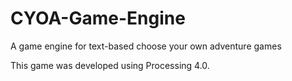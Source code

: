 # CYOA-Game-Engine
A game engine for text-based choose your own adventure games

This game was developed using Processing 4.0.